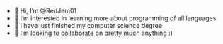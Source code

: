 - 👋 Hi, I’m @RedJem01
- 👀 I’m interested in learning more about programming of all languages
- 🌱 I have just finished my computer science degree
- 💞️ I’m looking to collaborate on pretty much anything :)



